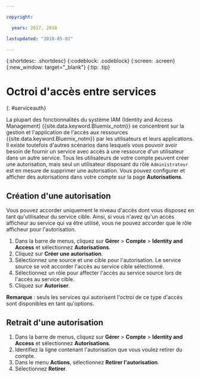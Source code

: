 ```yaml
---

copyright:

  years: 2017, 2018

lastupdated: "2018-05-02"

---
```


{:shortdesc: .shortdesc}
{:codeblock: .codeblock}
{:screen: .screen}
{:new_window: target="_blank"}
{:tip: .tip}


# Octroi d'accès entre services
{: #serviceauth}

La plupart des fonctionnalités du système IAM (Identity and Access Management) {{site.data.keyword.Bluemix_notm}} se concentrent sur la gestion et l'application de l'accès aux ressources {{site.data.keyword.Bluemix_notm}} par les utilisateurs et leurs applications. Il existe toutefois d'autres scénarios dans lesquels vous pouvoir avoir besoin de fournir un service avec accès à une ressource d'un utilisateur dans un autre service. Tous les utilisateurs de votre compte peuvent créer une autorisation, mais seul un utilisateur disposant du rôle `Administrateur` est en mesure de supprimer une autorisation. Vous pouvez configurer et afficher des autorisations dans votre compte sur la page **Autorisations**.

## Création d'une autorisation

Vous pouvez accorder uniquement le niveau d'accès dont vous disposez en tant qu'utilisateur du service cible. Ainsi, si vous n'avez qu'un accès afficheur au service qui va être utilisé, vous ne pouvez accorder que le rôle afficheur pour l'autorisation.

1. Dans la barre de menus, cliquez sur **Gérer** &gt; **Compte** &gt; **Identity and Access** et sélectionnez **Autorisations**.
2. Cliquez sur **Créer une autorisation**.
3. Sélectionnez une source et une cible pour l'autorisation. Le service source se voit accorder l'accès au service cible sélectionné.
4. Sélectionnez un rôle pour affecter l'accès au service source lors de l'accès au service cible.
5. Cliquez sur **Autoriser**.

**Remarque** : seuls les services qui autorisent l'octroi de ce type d'accès sont disponibles en tant qu'options.

## Retrait d'une autorisation

1. Dans la barre de menus, cliquez sur **Gérer** &gt; **Compte** &gt; **Identity and Access** et sélectionnez **Autorisations**.
2. Identifiez la ligne contenant l'autorisation que vous voulez retirer du compte.
3. Dans le menu **Actions**, sélectionnez **Retirer l'autorisation**.
5. Sélectionnez **Retirer**.
